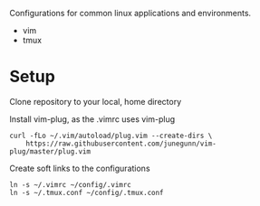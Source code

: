 Configurations for common linux applications and environments.

  - vim
  - tmux

# Setup
Clone repository to your local, home directory

Install vim-plug, as the .vimrc uses vim-plug

```
curl -fLo ~/.vim/autoload/plug.vim --create-dirs \
    https://raw.githubusercontent.com/junegunn/vim-plug/master/plug.vim
```

Create soft links to the configurations

```
ln -s ~/.vimrc ~/config/.vimrc
ln -s ~/.tmux.conf ~/config/.tmux.conf
```
